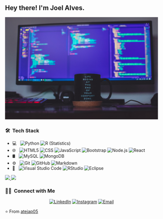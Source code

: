 <h2> Hey there! I'm Joel Alves.</h2>
<img width="100%" height="50%" src="https://github.com/atejap05/atejap05/blob/main/img/image.png">

<h3> 🛠 &nbsp;Tech Stack</h3>

- 💻 &nbsp;
  ![Python](https://img.shields.io/badge/-Python-333333?style=flat&logo=python)
  ![R (Statistics)](https://img.shields.io/badge/-R-333333?style=flat&logo=R&logoColor=276DC3)
- 🌐 &nbsp;
  ![HTML5](https://img.shields.io/badge/-HTML5-333333?style=flat&logo=HTML5)
  ![CSS](https://img.shields.io/badge/-CSS-333333?style=flat&logo=CSS3&logoColor=1572B6)
  ![JavaScript](https://img.shields.io/badge/-JavaScript-333333?style=flat&logo=javascript)
  ![Bootstrap](https://img.shields.io/badge/-Bootstrap-333333?style=flat&logo=bootstrap&logoColor=563D7C)
  ![Node.js](https://img.shields.io/badge/-Node.js-333333?style=flat&logo=node.js)
  ![React](https://img.shields.io/badge/-React-333333?style=flat&logo=react)
- 🛢 &nbsp;
  ![MySQL](https://img.shields.io/badge/-MySQL-333333?style=flat&logo=mysql)
  ![MongoDB](https://img.shields.io/badge/-MongoDB-333333?style=flat&logo=mongodb)
- ⚙️ &nbsp;
  ![Git](https://img.shields.io/badge/-Git-333333?style=flat&logo=git)
  ![GitHub](https://img.shields.io/badge/-GitHub-333333?style=flat&logo=github)
  ![Markdown](https://img.shields.io/badge/-Markdown-333333?style=flat&logo=markdown)
- 🔧 &nbsp;
  ![Visual Studio Code](https://img.shields.io/badge/-Visual%20Studio%20Code-333333?style=flat&logo=visual-studio-code&logoColor=007ACC)
  ![RStudio](https://img.shields.io/badge/-RStudio-333333?style=flat&logo=rstudio)
  ![Eclipse](https://img.shields.io/badge/-Eclipse-333333?style=flat&logo=eclipse-ide&logoColor=2C2255)


<a href="https://github.com/atejap05">
  <img height="180em" src="https://github-readme-stats.vercel.app/api?username=atejap05&theme=buefy&show_icons=true" />
  <img height="180em" src="https://github-readme-stats.vercel.app/api/top-langs/?username=atejap05&theme=buefy&layout=compact" />
</a>

<br/>

<h3> 🤝🏻 &nbsp;Connect with Me </h3>

<p align="center">
<a href="https://www.linkedin.com/in/atejap05/"><img alt="LinkedIn" src="https://img.shields.io/badge/LinkedIn-Joel%20Alves-blue?style=flat-square&logo=linkedin"></a>
<a href="https://www.instagram.com/jap005/"><img alt="Instagram" src="https://img.shields.io/badge/Instagram-jap05-blue?style=flat-square&logo=instagram"></a>
<a href="mailto:atejap@gmail.com"><img alt="Email" src="https://img.shields.io/badge/Email-atejap@gmail.com-blue?style=flat-square&logo=gmail"></a>
</p>

⭐️ From [atejap05](https://github.com/atejap05)
